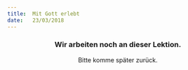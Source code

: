 ```yaml
---
title:  Mit Gott erlebt
date:   23/03/2018
---
```


### <center>Wir arbeiten noch an dieser Lektion.</center>
<center>Bitte komme später zurück.</center>